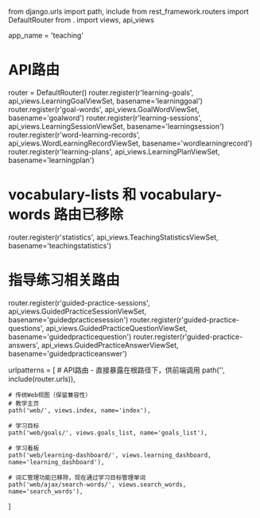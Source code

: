 from django.urls import path, include
from rest_framework.routers import DefaultRouter
from . import views, api_views

app_name = 'teaching'

# API路由
router = DefaultRouter()
router.register(r'learning-goals', api_views.LearningGoalViewSet, basename='learninggoal')
router.register(r'goal-words', api_views.GoalWordViewSet, basename='goalword')
router.register(r'learning-sessions', api_views.LearningSessionViewSet, basename='learningsession')
router.register(r'word-learning-records', api_views.WordLearningRecordViewSet, basename='wordlearningrecord')
router.register(r'learning-plans', api_views.LearningPlanViewSet, basename='learningplan')
# vocabulary-lists 和 vocabulary-words 路由已移除
router.register(r'statistics', api_views.TeachingStatisticsViewSet, basename='teachingstatistics')
# 指导练习相关路由
router.register(r'guided-practice-sessions', api_views.GuidedPracticeSessionViewSet, basename='guidedpracticesession')
router.register(r'guided-practice-questions', api_views.GuidedPracticeQuestionViewSet, basename='guidedpracticequestion')
router.register(r'guided-practice-answers', api_views.GuidedPracticeAnswerViewSet, basename='guidedpracticeanswer')

urlpatterns = [
    # API路由 - 直接暴露在根路径下，供前端调用
    path('', include(router.urls)),
    
    # 传统Web视图（保留兼容性）
    # 教学主页
    path('web/', views.index, name='index'),
    
    # 学习目标
    path('web/goals/', views.goals_list, name='goals_list'),
    
    # 学习看板
    path('web/learning-dashboard/', views.learning_dashboard, name='learning_dashboard'),
    
    # 词汇管理功能已移除，现在通过学习目标管理单词
    path('web/ajax/search-words/', views.search_words, name='search_words'),
]